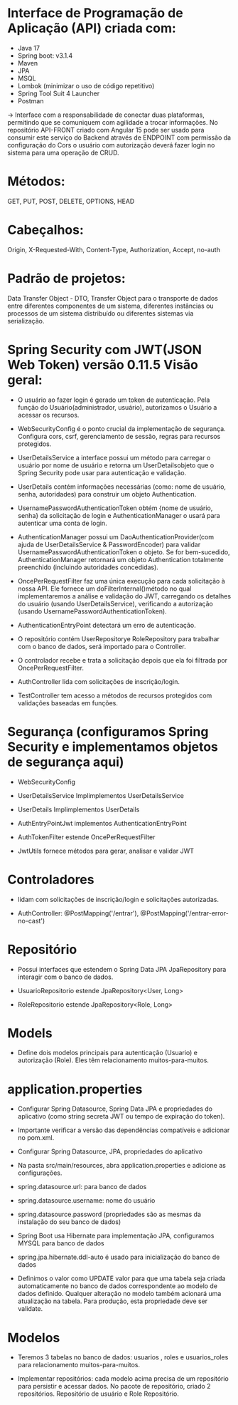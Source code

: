 # Interface de Programação de Aplicação (API) criada com: 
- Java 17
- Spring boot: v3.1.4  
- Maven  
- JPA  
- MSQL  
- Lombok (minimizar o uso de código repetitivo)  
- Spring Tool Suit 4 Launcher
- Postman

-> Interface com a responsabilidade de conectar duas plataformas, permitindo que se comuniquem com agilidade a trocar informações. No repositório API-FRONT criado com Angular 15 pode ser usado para consumir este serviço do Backend através de ENDPOINT com permissão da configuração do Cors o usuário com autorização deverá fazer login no sistema para uma operação de CRUD.

# Métodos: 

GET, PUT, POST, DELETE, OPTIONS, HEAD

# Cabeçalhos: 

Origin, X-Requested-With, Content-Type, Authorization, Accept, no-auth

# Padrão de projetos: 

Data Transfer Object - DTO, Transfer Object para o transporte de dados entre diferentes componentes de um sistema, diferentes instâncias ou processos de um sistema distribuído ou diferentes sistemas via serialização.
  
# Spring Security com JWT(JSON Web Token) versão 0.11.5 Visão geral:

- O usuário ao fazer login é gerado um token de autenticação. Pela função do Usuário(administrador, usuário), autorizamos o Usuário a acessar os recursos.
   
- WebSecurityConfig é o ponto crucial da implementação de segurança. Configura cors, csrf, gerenciamento de sessão, regras para recursos protegidos. 

- UserDetailsService a interface possui um método para carregar o usuário por nome de usuário e retorna um UserDetailsobjeto que o Spring Security pode usar para autenticação e validação.

- UserDetails contém informações necessárias (como: nome de usuário, senha, autoridades) para construir um objeto Authentication.

- UsernamePasswordAuthenticationToken obtém {nome de usuário, senha} da solicitação de login e AuthenticationManager o usará para autenticar uma conta de login.

- AuthenticationManager possui um DaoAuthenticationProvider(com ajuda de UserDetailsService & PasswordEncoder) para validar UsernamePasswordAuthenticationToken o objeto. Se for bem-sucedido, AuthenticationManager retornará um objeto Authentication totalmente preenchido (incluindo autoridades concedidas).

- OncePerRequestFilter faz uma única execução para cada solicitação à nossa API. Ele fornece um doFilterInternal()método no qual implementaremos a análise e validação do JWT, carregando os detalhes do usuário (usando UserDetailsService), verificando a autorização (usando UsernamePasswordAuthenticationToken).

- AuthenticationEntryPoint detectará um erro de autenticação.

- O repositório contém UserRepositorye RoleRepository para trabalhar com o banco de dados, será importado para o Controller.

- O controlador recebe e trata a solicitação depois que ela foi filtrada por OncePerRequestFilter.

- AuthController lida com solicitações de inscrição/login.

- TestController tem acesso a métodos de recursos protegidos com validações baseadas em funções.

# Segurança (configuramos Spring Security e implementamos objetos de segurança aqui)

- WebSecurityConfig

- UserDetailsService Implimplementos UserDetailsService

- UserDetails Implimplementos UserDetails

- AuthEntryPointJwt implementos AuthenticationEntryPoint

- AuthTokenFilter estende OncePerRequestFilter

- JwtUtils fornece métodos para gerar, analisar e validar JWT

# Controladores

- lidam com solicitações de inscrição/login e solicitações autorizadas.

- AuthController: @PostMapping('/entrar'), @PostMapping('/entrar-error-no-cast')

# Repositório 

- Possui interfaces que estendem o Spring Data JPA JpaRepository para interagir com o banco de dados.

- UsuarioRepositorio estende JpaRepository<User, Long>

- RoleRepositorio estende JpaRepository<Role, Long>

# Models 

- Define dois modelos principais para autenticação (Usuario) e autorização (Role). Eles têm relacionamento muitos-para-muitos.

# application.properties 

- Configurar Spring Datasource, Spring Data JPA e propriedades do aplicativo (como string secreta JWT ou tempo de expiração do token).

- Importante verificar a versão das dependências compatíveis e adicionar no pom.xml.

- Configurar Spring Datasource, JPA, propriedades do aplicativo

- Na pasta src/main/resources, abra application.properties e adicione as configurações.

- spring.datasource.url: para banco de dados

- spring.datasource.username: nome do usuário

- spring.datasource.password (propriedades são as mesmas da instalação do seu banco de dados)

- Spring Boot usa Hibernate para implementação JPA, configuramos MYSQL para banco de dados

- spring.jpa.hibernate.ddl-auto é usado para inicialização do banco de dados

- Definimos o valor como UPDATE valor para que uma tabela seja criada automaticamente no banco de dados correspondente ao modelo de dados definido. Qualquer alteração no modelo também acionará uma atualização na tabela. Para produção, esta propriedade deve ser validate.

# Modelos
- Teremos 3 tabelas no banco de dados: usuarios , roles e usuarios_roles para relacionamento muitos-para-muitos.

- Implementar repositórios: cada modelo acima precisa de um repositório para persistir e acessar dados. No pacote de repositório, criado 2 repositórios. Repositório de usuário e Role Repositório.




